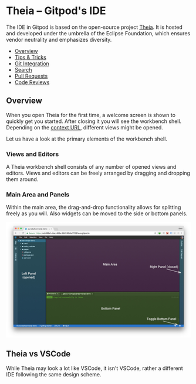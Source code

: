 # Theia – Gitpod's IDE

The IDE in Gitpod is based on the open-source project [Theia](https://theia-ide.org). It is hosted
and developed under the umbrella of the Eclipse Foundation, which ensures vendor neutrality and
emphasizes diversity.

  * [Overview](#overview)
  * [Tips & Tricks](tips-and-tricks.md)
  * [Git Integration](git.md)
  * [Search](search.md)
  * [Pull Requests](pullrequests.md)
  * [Code Reviews](code-reviews.md)

## Overview

When you open Theia for the first time, a welcome screen is shown to quickly get you started. After
closing it you will see the workbench shell. Depending on the
[context URL](context-urls.md), different views might be opened.

Let us have a look at the primary elements of the workbench shell.

### Views and Editors

A Theia workbench shell consists of any number of opened views and editors. Views and editors can be
freely arranged by dragging and dropping them around.

### Main Area and Panels

Within the main area, the drag-and-drop functionality allows for splitting freely as you will. Also
widgets can be moved to the side or bottom panels.

![](./images/workbench-shell.jpg)

## Theia vs VSCode

While Theia may look a lot like VSCode, it isn't VSCode, rather a different IDE following the same design scheme.
